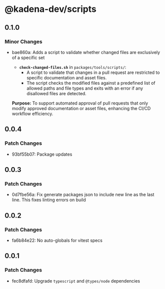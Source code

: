 # @kadena-dev/scripts

## 0.1.0

### Minor Changes

- bae860a: Adds a script to validate whether changed files are exclusively of a
  specific set

  - **`check-changed-files.sh`** in `packages/tools/scripts/`:
    - A script to validate that changes in a pull request are restricted to
      specific documentation and asset files.
    - The script checks the modified files against a predefined list of allowed
      paths and file types and exits with an error if any disallowed files are
      detected.

  **Purpose:** To support automated approval of pull requests that only modify
  approved documentation or asset files, enhancing the CI/CD workflow
  efficiency.

## 0.0.4

### Patch Changes

- 93bf55b07: Package updates

## 0.0.3

### Patch Changes

- 0d7fbe56a: Fix generate packages json to include new line as the last line.
  This fixes linting errors on build

## 0.0.2

### Patch Changes

- fa6b84e22: No auto-globals for vitest specs

## 0.0.1

### Patch Changes

- fec8dfafd: Upgrade `typescript` and `@types/node` dependencies
